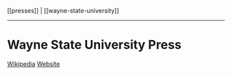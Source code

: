 [[presses]] | [[wayne-state-university]]
***
# Wayne State University Press
[Wikipedia](https://en.wikipedia.org/wiki/Wayne_State_University_Press)
[Website](https://www.wsupress.wayne.edu/)